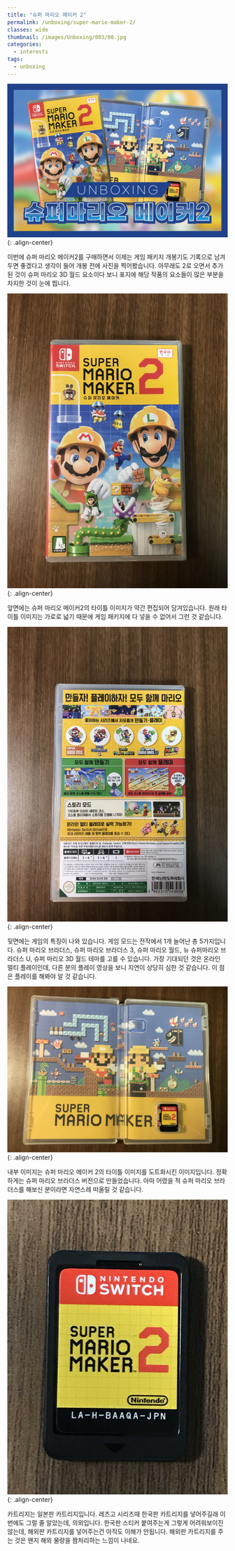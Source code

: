 ```yaml
---
title: "슈퍼 마리오 메이커 2"
permalink: /unboxing/super-mario-maker-2/
classes: wide
thumbnail: /images/Unboxing/003/00.jpg
categories:
  - interests
tags:
  - unboxing
---
```


![](/images/Unboxing/003/00.jpg){: .align-center}

이번에 슈퍼 마리오 메이커2를 구매하면서 이제는 게임 패키지 개봉기도 기록으로 남겨두면 좋겠다고 생각이 들어 개봉 전에 사진을 찍어봤습니다. 아무래도 2로 오면서 추가된 것이 슈퍼 마리오 3D 월드 요소이다 보니 표지에 해당 작품의 요소들이 많은 부분을 차지한 것이 눈에 띕니다.

![](/images/Unboxing/003/01.jpg){: .align-center}

앞면에는 슈퍼 마리오 메이커2의 타이틀 이미지가 약간 편집되어 담겨있습니다. 원래 타이틀 이미지는 가로로 넓기 때문에 게임 패키지에 다 넣을 수 없어서 그런 것 같습니다.

![](/images/Unboxing/003/02.jpg){: .align-center}

뒷면에는 게임의 특징이 나와 있습니다. 게임 모드는 전작에서 1개 늘어난 총 5가지입니다. 슈퍼 마리오 브라더스, 슈퍼 마리오 브라더스 3, 슈퍼 마리오 월드, 뉴 슈퍼마리오 브라더스 U, 슈퍼 마리오 3D 월드 테마를 고를 수 있습니다. 가장 기대되던 것은 온라인 멀티 플레이인데, 다른 분의 플레이 영상을 보니 지연이 상당히 심한 것 같습니다. 이 점은 플레이를 해봐야 알 것 같습니다.

![](/images/Unboxing/003/03.jpg){: .align-center}

내부 이미지는 슈퍼 마리오 메이커 2의 타이틀 이미지를 도트화시킨 이미지입니다. 정확하게는 슈퍼 마리오 브라더스 버전으로 만들었습니다. 아마 어렸을 적 슈퍼 마리오 브라더스를 해보신 분이라면 자연스레 떠올릴 것 같습니다.

![](/images/Unboxing/003/04.jpg){: .align-center}

카트리지는 일본판 카트리지입니다. 레츠고 시리즈때 한국판 카트리지를 넣어주길래 이번에도 그럴 줄 알았는데, 의외입니다. 한국판 스티커 붙여주는게 그렇게 어려워보이진 않는데, 해외판 카트리지를 넣어주는건 아직도 이해가 안됩니다. 해외판 카트리지를 주는 것은 왠지 해외 물량을 짬처리하는 느낌이 나네요.